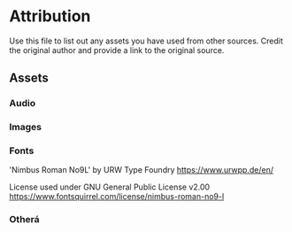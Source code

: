 # Attribution

Use this file to list out any assets you have used from other sources.
Credit the original author and provide a link to the original source.

## Assets

### Audio

### Images

### Fonts

'Nimbus Roman No9L' by URW Type Foundry
https://www.urwpp.de/en/

License used under GNU General Public License v2.00
https://www.fontsquirrel.com/license/nimbus-roman-no9-l

### Otherá
